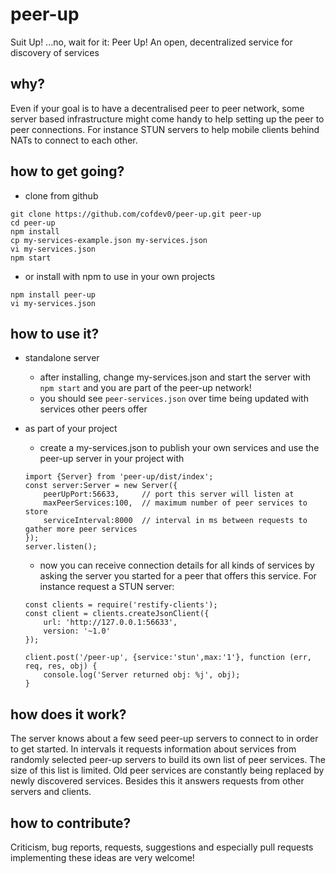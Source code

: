 # peer-up
Suit Up! ...no, wait for it: Peer Up! An open, decentralized service for discovery of services


## why?
Even if your goal is to have a decentralised peer to peer network, some server based infrastructure might come handy to help setting up the peer to peer connections. For instance STUN servers to help mobile clients behind NATs to connect to each other.

## how to get going?

- clone from github
```
git clone https://github.com/cofdev0/peer-up.git peer-up
cd peer-up
npm install
cp my-services-example.json my-services.json
vi my-services.json
npm start
```

- or install with npm to use in your own projects

```
npm install peer-up
vi my-services.json
```


## how to use it?
- standalone server
    - after installing, change my-services.json and start the server with ```npm start``` and you are part of the peer-up network!
     - you should see ```peer-services.json``` over time being updated with services other peers offer


- as part of your project 
    - create a my-services.json to publish your own services and use the peer-up server in your project with
    ```
    import {Server} from 'peer-up/dist/index';
    const server:Server = new Server({
        peerUpPort:56633,     // port this server will listen at
        maxPeerServices:100,  // maximum number of peer services to store
        serviceInterval:8000  // interval in ms between requests to gather more peer services
    });
    server.listen();
    ```
    - now you can receive connection details for all kinds of services by asking the server you started for a peer that offers this service. For instance request a STUN server:
    ```
    const clients = require('restify-clients');
    const client = clients.createJsonClient({
        url: 'http://127.0.0.1:56633',
        version: '~1.0'
    });
    
    client.post('/peer-up', {service:'stun',max:'1'}, function (err, req, res, obj) {
        console.log('Server returned obj: %j', obj);
    }
    ```
    

## how does it work?
The server knows about a few seed peer-up servers to connect to in order to get started. In intervals it requests information about services from randomly selected peer-up servers to build its own list of peer services. The size of this list is limited. Old peer services are constantly being replaced by newly discovered services. Besides this it answers requests from other servers and clients. 

## how to contribute?
Criticism, bug reports, requests, suggestions and especially pull requests implementing these ideas are very welcome! 